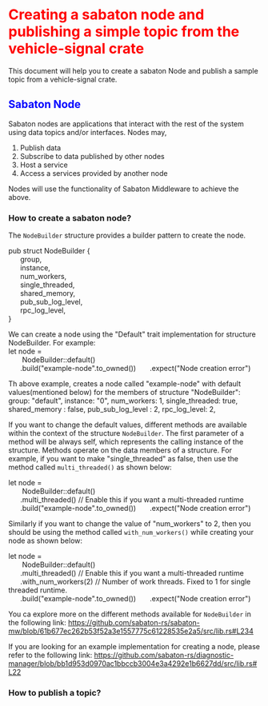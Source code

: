 
# <div style="color:red"> Creating a sabaton node and publishing a simple topic from the vehicle-signal crate </div>
This document will help you to create a sabaton Node and publish a sample topic from a vehicle-signal crate.


## <div style="color:blue"> Sabaton Node </div> 
Sabaton nodes are applications that interact with the rest of the system using data topics and/or interfaces. Nodes may,

1. Publish data
2. Subscribe to data published by other nodes
3. Host a service
4. Access a services provided by another node  

Nodes will use the functionality of Sabaton Middleware to achieve the above. 
### <b> How to create a sabaton node?</b>

 The `NodeBuilder` structure provides a builder pattern to create the node.

 pub struct NodeBuilder {  
&nbsp;&nbsp;&nbsp;&nbsp;&nbsp;&nbsp;group,  
&nbsp;&nbsp;&nbsp;&nbsp;&nbsp;&nbsp;instance,  
&nbsp;&nbsp;&nbsp;&nbsp;&nbsp;&nbsp;num_workers,  
&nbsp;&nbsp;&nbsp;&nbsp;&nbsp;&nbsp;single_threaded,  
&nbsp;&nbsp;&nbsp;&nbsp;&nbsp;&nbsp;shared_memory,  
&nbsp;&nbsp;&nbsp;&nbsp;&nbsp;&nbsp;pub_sub_log_level,  
&nbsp;&nbsp;&nbsp;&nbsp;&nbsp;&nbsp;rpc_log_level,  
}

We can create a node using the "Default" trait implementation for structure NodeBuilder.
For example:   
let node =   
&nbsp;&nbsp;&nbsp;&nbsp;&nbsp;&nbsp; 
NodeBuilder::default()   
&nbsp;&nbsp;&nbsp;&nbsp;&nbsp;&nbsp;.build("example-node".to_owned()) 
&nbsp;&nbsp;&nbsp;&nbsp;&nbsp;&nbsp;.expect("Node creation error") 

Th above example, creates a node called "example-node" with default values(mentioned below) for the members of structure "NodeBuilder":
    group: "default",
    instance: "0",
    num_workers: 1,
    single_threaded: true,
    shared_memory : false,
    pub_sub_log_level : 2,
    rpc_log_level: 2,

If you want to change the default values, different methods are available within the context of the structure `NodeBuilder`.  The first parameter of a method will be always self, which represents the calling instance of the structure. Methods operate on the data members of a structure. For example, if you want to make "single_threaded" as false, then use the method called `multi_threaded()` as shown below:

let node =  
&nbsp;&nbsp;&nbsp;&nbsp;&nbsp;&nbsp; 
NodeBuilder::default()  
&nbsp;&nbsp;&nbsp;&nbsp;&nbsp;&nbsp;.multi_threaded() // Enable this if you want a multi-threaded runtime  
&nbsp;&nbsp;&nbsp;&nbsp;&nbsp;&nbsp;.build("example-node".to_owned()) 
&nbsp;&nbsp;&nbsp;&nbsp;&nbsp;&nbsp;.expect("Node creation error")  

Similarly if you want to change the value of "num_workers" to 2, then you should be using the method called `with_num_workers()` while creating your node as shown below:  

let node =  
&nbsp;&nbsp;&nbsp;&nbsp;&nbsp;&nbsp; 
NodeBuilder::default()  
&nbsp;&nbsp;&nbsp;&nbsp;&nbsp;&nbsp;.multi_threaded() // Enable this if you want a multi-threaded runtime  
&nbsp;&nbsp;&nbsp;&nbsp;&nbsp;&nbsp;.with_num_workers(2) // Number of work threads. Fixed to 1 for single threaded runtime.    
&nbsp;&nbsp;&nbsp;&nbsp;&nbsp;&nbsp;.build("example-node".to_owned()) 
&nbsp;&nbsp;&nbsp;&nbsp;&nbsp;&nbsp;.expect("Node creation error") 

You ca explore more on the different methods available for `NodeBuilder` in the following link:
https://github.com/sabaton-rs/sabaton-mw/blob/61b677ec262b53f52a3e1557775c61228535e2a5/src/lib.rs#L234

If you are looking for an example implementation for creating a node, please refer to the following link:
https://github.com/sabaton-rs/diagnostic-manager/blob/bb1d953d0970ac1bbccb3004e3a4292e1b6627dd/src/lib.rs#L22

### <b> How to publish a topic?</b>








